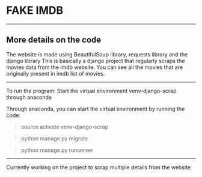 # FAKE IMDB

-----------------------------------------------------------------------------------------

## More details on the code

The website is made using BeautifulSoup library, requests library and the django library
This is basically a django project that regularly scraps the movies data from the imdb website.
You can see all the movies that are originally present in imdb list of movies.

-----------------------------------------------------------------------------------------

To run the program:
Start the virtual environment venv-django-scrap through anaconda

Through anaconda, you can start the virtual environment by running the code:

> source activate venv-django-scrap

> python manage.py migrate

> python manage.py runserver

-----------------------------------------------------------------------------------------

Currently working on the project to scrap multiple details from the website

